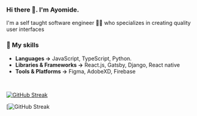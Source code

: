 ### Hi there 👋. I'm Ayomide.

I'm a self taught software engineer 👩‍💻 who specializes in creating quality user interfaces

### 🚀 My skills

- **Languages →** JavaScript, TypeScript, Python.
- **Libraries & Frameworks →** React.js, Gatsby, Django, React native
- **Tools & Platforms →** Figma, AdobeXD, Firebase

<br/>

[![GitHub Streak](https://streak-stats.demolab.com?user=the-aydev&theme=dark)](https://git.io/streak-stats)

[![GitHub Streak](https://github-readme-stats.vercel.app/api/top-langs/?username=the-aydev&layout=compact&theme=dark)
